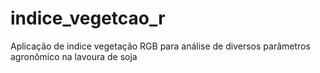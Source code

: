 # indice_vegetcao_r
Aplicação de indice vegetação RGB para análise de diversos parâmetros agronômico na lavoura de soja
